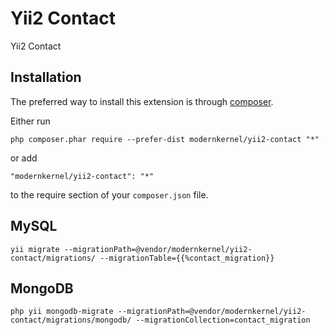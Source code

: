 Yii2 Contact
============
Yii2 Contact

Installation
------------

The preferred way to install this extension is through [composer](http://getcomposer.org/download/).

Either run

```
php composer.phar require --prefer-dist modernkernel/yii2-contact "*"
```

or add

```
"modernkernel/yii2-contact": "*"
```

to the require section of your `composer.json` file.


MySQL
-----

```
yii migrate --migrationPath=@vendor/modernkernel/yii2-contact/migrations/ --migrationTable={{%contact_migration}}
```

MongoDB
-------

```
php yii mongodb-migrate --migrationPath=@vendor/modernkernel/yii2-contact/migrations/mongodb/ --migrationCollection=contact_migration
```